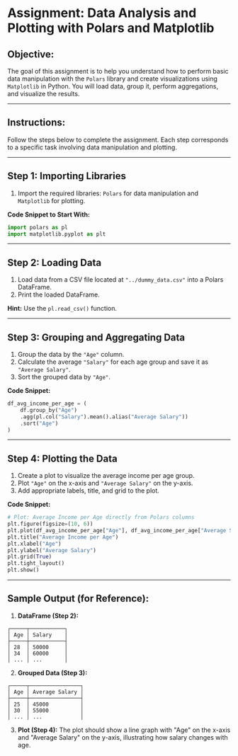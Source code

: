 
# Assignment: Data Analysis and Plotting with Polars and Matplotlib

## Objective:
The goal of this assignment is to help you understand how to perform basic data manipulation with the `Polars` library and create visualizations using `Matplotlib` in Python. You will load data, group it, perform aggregations, and visualize the results.

---

## Instructions:
Follow the steps below to complete the assignment. Each step corresponds to a specific task involving data manipulation and plotting.

---

## Step 1: Importing Libraries
1. Import the required libraries: `Polars` for data manipulation and `Matplotlib` for plotting.

**Code Snippet to Start With:**
```python
import polars as pl
import matplotlib.pyplot as plt
```

---

## Step 2: Loading Data
1. Load data from a CSV file located at `"../dummy_data.csv"` into a Polars DataFrame.
2. Print the loaded DataFrame.

**Hint:** Use the `pl.read_csv()` function.

---

## Step 3: Grouping and Aggregating Data
1. Group the data by the `"Age"` column.
2. Calculate the average `"Salary"` for each age group and save it as `"Average Salary"`.
3. Sort the grouped data by `"Age"`.

**Code Snippet:**
```python
df_avg_income_per_age = (
    df.group_by("Age")
    .agg(pl.col("Salary").mean().alias("Average Salary"))
    .sort("Age")
)
```

---

## Step 4: Plotting the Data
1. Create a plot to visualize the average income per age group.
2. Plot `"Age"` on the x-axis and `"Average Salary"` on the y-axis.
3. Add appropriate labels, title, and grid to the plot.

**Code Snippet:**
```python
# Plot: Average Income per Age directly from Polars columns
plt.figure(figsize=(10, 6))
plt.plot(df_avg_income_per_age["Age"], df_avg_income_per_age["Average Salary"], marker='o', linestyle='-', color='teal')
plt.title("Average Income per Age")
plt.xlabel("Age")
plt.ylabel("Average Salary")
plt.grid(True)
plt.tight_layout()
plt.show()
```

---

## Sample Output (for Reference):

1. **DataFrame (Step 2):**
```
┌─────┬───────────┐
│ Age │ Salary    │
├─────┼───────────┤
│ 28  │ 50000     │
│ 34  │ 60000     │
│ ... │ ...       │
```

2. **Grouped Data (Step 3):**
```
┌─────┬────────────────┐
│ Age │ Average Salary │
├─────┼────────────────┤
│ 25  │ 45000          │
│ 30  │ 55000          │
│ ... │ ...            │
```

3. **Plot (Step 4):**
   The plot should show a line graph with "Age" on the x-axis and "Average Salary" on the y-axis, illustrating how salary changes with age.
